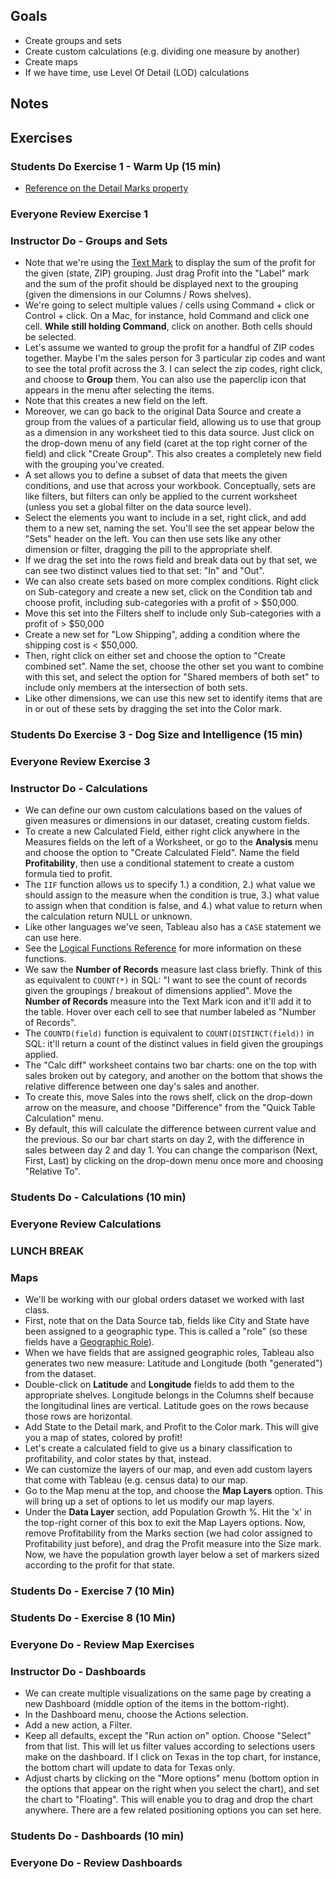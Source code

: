 ## Goals

* Create groups and sets
* Create custom calculations (e.g. dividing one measure by another)
* Create maps
* If we have time, use Level Of Detail (LOD) calculations

## Notes

## Exercises

### Students Do Exercise 1 - Warm Up (15 min)

* [Reference on the Detail Marks property](https://onlinehelp.tableau.com/current/pro/desktop/en-us/viewparts_marks_markproperties.html#DetailProp)

### Everyone Review Exercise 1

### Instructor Do - Groups and Sets

* Note that we're using the [Text Mark](https://onlinehelp.tableau.com/current/pro/desktop/en-us/viewparts_marks_marktypes.html#TextMark) to display the sum of the profit for the given (state, ZIP) grouping. Just drag Profit into the "Label" mark and the sum of the profit should be displayed next to the grouping (given the dimensions in our Columns / Rows shelves).
* We're going to select multiple values / cells using Command + click or Control + click. On a Mac, for instance, hold Command and click one cell. **While still holding Command**, click on another. Both cells should be selected.
* Let's assume we wanted to group the profit for a handful of ZIP codes together. Maybe I'm the sales person for 3 particular zip codes and want to see the total profit across the 3. I can select the zip codes, right click, and choose to **Group** them. You can also use the paperclip icon that appears in the menu after selecting the items.
* Note that this creates a new field on the left.
* Moreover, we can go back to the original Data Source and create a group from the values of a particular field, allowing us to use that group as a dimension in any worksheet tied to this data source. Just click on the drop-down menu of any field (caret at the top right corner of the field) and click "Create Group". This also creates a completely new field with the grouping you've created.
* A set allows you to define a subset of data that meets the given conditions, and use that across your workbook. Conceptually, sets are like filters, but filters can only be applied to the current worksheet (unless you set a global filter on the data source level).
* Select the elements you want to include in a set, right click, and add them to a new set, naming the set. You'll see the set appear below the "Sets" header on the left. You can then use sets like any other dimension or filter, dragging the pill to the appropriate shelf.
* If we drag the set into the rows field and break data out by that set, we can see two distinct values tied to that set: "In" and "Out".
* We can also create sets based on more complex conditions. Right click on Sub-category and create a new set, click on the Condition tab and choose profit, including sub-categories with a profit of > $50,000.
* Move this set into the Filters shelf to include only Sub-categories with a profit of > $50,000
* Create a new set for "Low Shipping", adding a condition where the shipping cost is < $50,000.
* Then, right click on either set and choose the option to "Create combined set". Name the set, choose the other set you want to combine with this set, and select the option for "Shared members of both set" to include only members at the intersection of both sets.
* Like other dimensions, we can use this new set to identify items that are in or out of these sets by dragging the set into the Color mark.

### Students Do Exercise 3 - Dog Size and Intelligence (15 min)

### Everyone Review Exercise 3

### Instructor Do - Calculations

* We can define our own custom calculations based on the values of given measures or dimensions in our dataset, creating custom fields.
* To create a new Calculated Field, either right click anywhere in the Measures fields on the left of a Worksheet, or go to the **Analysis** menu and choose the option to "Create Calculated Field". Name the field **Profitability**, then use a conditional statement to create a custom formula tied to profit.
* The `IIF` function allows us to specify 1.) a condition, 2.) what value we should assign to the measure when the condition is true, 3.) what value to assign when that condition is false, and 4.) what value to return when the calculation return NULL or unknown.
* Like other languages we've seen, Tableau also has a `CASE` statement we can use here.
* See the [Logical Functions Reference](https://onlinehelp.tableau.com/current/pro/desktop/en-us/functions_functions_logical.html) for more information on these functions.
* We saw the **Number of Records** measure last class briefly. Think of this as equivalent to `COUNT(*)` in SQL: "I want to see the count of records given the groupings / breakout of dimensions applied". Move the **Number of Records** measure into the Text Mark icon and it'll add it to the table. Hover over each cell to see that number labeled as "Number of Records".
* The `COUNTD(field)` function is equivalent to `COUNT(DISTINCT(field))` in SQL: it'll return a count of the distinct values in field given the groupings applied.
* The "Calc diff" worksheet contains two bar charts: one on the top with sales broken out by category, and another on the bottom that shows the relative difference between one day's sales and another.
* To create this, move Sales into the rows shelf, click on the drop-down arrow on the measure, and choose "Difference" from the "Quick Table Calculation" menu.
* By default, this will calculate the difference between current value and the previous. So our bar chart starts on day 2, with the difference in sales between day 2 and day 1. You can change the comparison (Next, First, Last) by clicking on the drop-down menu once more and choosing "Relative To".

### Students Do - Calculations (10 min)

### Everyone Review Calculations

### LUNCH BREAK

### Maps

* We'll be working with our global orders dataset we worked with last class.
* First, note that on the Data Source tab, fields like City and State have been assigned to a geographic type. This is called a "role" (so these fields have a [Geographic Role](https://onlinehelp.tableau.com/current/pro/desktop/en-us/maps_geographicroles.html)).
* When we have fields that are assigned geographic roles, Tableau also generates two new measure: Latitude and Longitude (both "generated") from the dataset.
* Double-click on **Latitude** and **Longitude** fields to add them to the appropriate shelves. Longitude belongs in the Columns shelf because the longitudinal lines are vertical. Latitude goes on the rows because those rows are horizontal.
* Add State to the Detail mark, and Profit to the Color mark. This will give you a map of states, colored by profit!
* Let's create a calculated field to give us a binary classification to profitability, and color states by that, instead.
* We can customize the layers of our map, and even add custom layers that come with Tableau (e.g. census data) to our map.
* Go to the Map menu at the top, and choose the **Map Layers** option. This will bring up a set of options to let us modify our map layers.
* Under the **Data Layer** section, add Population Growth %. Hit the 'x' in the top-right corner of this box to exit the Map Layers options. Now, remove Profitability from the Marks section (we had color assigned to Profitability just before), and drag the Profit measure into the Size mark. Now, we have the population growth layer below a set of markers sized according to the profit for that state.

### Students Do - Exercise 7 (10 Min)

### Students Do - Exercise 8 (10 Min)

### Everyone Do - Review Map Exercises

### Instructor Do - Dashboards

* We can create multiple visualizations on the same page by creating a new Dashboard (middle option of the items in the bottom-right).
* In the Dashboard menu, choose the Actions selection.
* Add a new action, a Filter.
* Keep all defaults, except the "Run action on" option. Choose "Select" from that list. This will let us filter values according to selections users make on the dashboard. If I click on Texas in the top chart, for instance, the bottom chart will update to data for Texas only.
* Adjust charts by clicking on the "More options" menu (bottom option in the options that appear on the right when you select the chart), and set the chart to "Floating". This will enable you to drag and drop the chart anywhere. There are a few related positioning options you can set here.

### Students Do - Dashboards (10 min)

### Everyone Do - Review Dashboards
